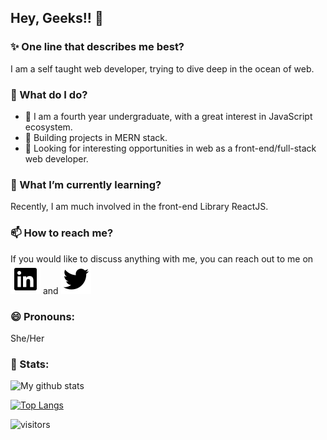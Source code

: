 ## Hey, Geeks!! 👋

<!--
**ChoukseyKhushbu/ChoukseyKhushbu** is a ✨ _special_ ✨ repository because its `README.md` (this file) appears on your GitHub profile.

🔭 I’m currently working on ...
- 🤔 I’m looking for help with ...
- 👯 I’m looking to collaborate on ...
- 💬 Ask me about ...
- ⚡ Fun fact: ...

-->
### :sparkles: One line that describes me best?

I am a self taught web developer, trying to dive deep in the ocean of web.

### 🤔 What do I do? 

 - :green_book: I am a fourth year undergraduate, with a great interest in JavaScript ecosystem.
 - :green_book: Building projects in MERN stack. 
 - :green_book: Looking for interesting opportunities in web as a front-end/full-stack web developer.

### 🌱 What I’m currently learning?

Recently, I am much involved in the front-end Library ReactJS.

### 📫 How to reach me?
If you would like to discuss anything with me, you can reach out to me on [<img src="https://raw.githubusercontent.com/ChoukseyKhushbu/ChoukseyKhushbu/100c63ccd5bf079f7995582b29ae0b3931724e87/readme/linkedin-box-fill.svg" >](https://www.linkedin.com/in/khushbu-chouksey/)  and  [<img src="https://raw.githubusercontent.com/ChoukseyKhushbu/ChoukseyKhushbu/100c63ccd5bf079f7995582b29ae0b3931724e87/readme/twitter-fill.svg" >](https://twitter.com/ChoukseyKhushbu) 

### 😄 Pronouns: 
She/Her

### 📶 Stats:
<!-- ![My github stats](https://github-readme-stats.vercel.app/api?username=ChoukseyKhushbu&show_icons=true&title_color=fff&icon_color=79ff97&text_color=9f9f9f&bg_color=151515&count_private=true) -->

![My github stats](https://github-readme-stats.vercel.app/api?username=ChoukseyKhushbu&show_icons=true&theme=dracula&count_private=true)

[![Top Langs](https://github-readme-stats.vercel.app/api/top-langs/?username=ChoukseyKhushbu&theme=dracula&layout=compact)](https://github.com/anuraghazra/github-readme-stats)

![visitors](https://profile-counter.glitch.me/ChoukseyKhushbu/count.svg)
